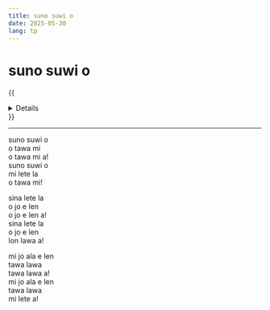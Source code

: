 ```yaml
---
title: suno suwi o
date: 2025-05-30
lang: tp
---
```


# **suno suwi o**

{{<details title="sona namako">}}
**tenpo pana:** 30/5/2025  
**kon lipu:** jan lili lon ma Katala li kalama musi ni; mi toki pona e musi. o kute e [kalama mama "sol solet"!](https://www.mamalisa.com/mp3/sol_solet.mp3)
{{</details>}}

---

suno suwi o  
o tawa mi  
o tawa mi a!  
suno suwi o  
mi lete la  
o tawa mi!  

sina lete la  
o jo e len  
o jo e len a!  
sina lete la  
o jo e len  
lon lawa a!  

mi jo ala e len  
tawa lawa  
tawa lawa a!  
mi jo ala e len  
tawa lawa  
mi lete a!  

